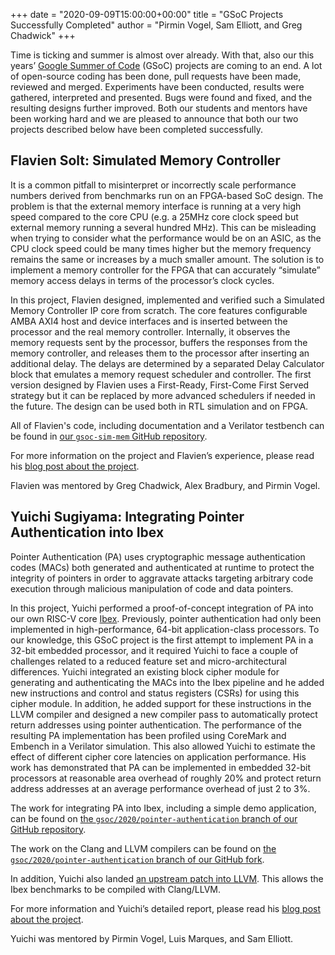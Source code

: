 +++
date = "2020-09-09T15:00:00+00:00"
title = "GSoC Projects Successfully Completed"
author = "Pirmin Vogel, Sam Elliott, and Greg Chadwick"
+++

Time is ticking and summer is almost over already. With that, also our this
years’ [Google Summer of Code](https://summerofcode.withgoogle.com/) (GSoC)
projects are coming to an end. A lot of open-source coding has been done, pull
requests have been made, reviewed and merged. Experiments have been conducted,
results were gathered, interpreted and presented. Bugs were found and fixed, and
the resulting designs further improved. Both our students and mentors have been
working hard and we are pleased to announce that both our two projects described
below have been completed successfully.

## Flavien Solt: Simulated Memory Controller

It is a common pitfall to misinterpret or incorrectly scale performance numbers
derived from benchmarks run on an FPGA-based SoC design. The problem is that the
external memory interface is running at a very high speed compared to the core
CPU (e.g. a 25MHz core clock speed but external memory running a several hundred
MHz). This can be misleading when trying to consider what the performance would
be on an ASIC, as the CPU clock speed could be many times higher but the memory
frequency remains the same or increases by a much smaller amount. The solution
is to implement a memory controller for the FPGA that can accurately “simulate”
memory access delays in terms of the processor’s clock cycles.

In this project, Flavien designed, implemented and verified such a Simulated
Memory Controller IP core from scratch. The core features configurable AMBA AXI4
host and device interfaces and is inserted between the processor and the real
memory controller. Internally, it observes the memory requests sent by the
processor, buffers the responses from the memory controller, and releases them
to the processor after inserting an additional delay. The delays are determined
by a separated Delay Calculator block that emulates a memory request scheduler and controller.
The first version designed by Flavien uses a First-Ready, First-Come First
Served strategy but it can be replaced by more advanced schedulers if needed in
the future. The design can be used both in RTL simulation and on FPGA.

All of Flavien's code, including documentation and a Verilator testbench can be found in [our
`gsoc-sim-mem` GitHub repository](https://github.com/lowRISC/gsoc-sim-mem).

For more information on the project and Flavien’s experience, please read his
[blog post about the project](https://flaviens.github.io/simmem/).

Flavien was mentored by Greg Chadwick, Alex Bradbury, and Pirmin Vogel.

## Yuichi Sugiyama: Integrating Pointer Authentication into Ibex

Pointer Authentication (PA) uses cryptographic message authentication codes
(MACs) both generated and authenticated at runtime to protect the integrity of
pointers in order to aggravate attacks targeting arbitrary code execution
through malicious manipulation of code and data pointers.

In this project, Yuichi performed a proof-of-concept integration of PA into our
own RISC-V core [Ibex](https://github.com/lowRISC/ibex). Previously, pointer
authentication had only been implemented in high-performance, 64-bit
application-class processors. To our knowledge, this GSoC project is the first
attempt to implement PA in a 32-bit embedded processor, and it required Yuichi
to face a couple of challenges related to a reduced feature set and
micro-architectural differences. Yuichi integrated an existing block cipher
module for generating and authenticating the MACs into the Ibex pipeline and he
added new instructions and control and status registers (CSRs) for using this
cipher module. In addition, he added support for these instructions in the LLVM
compiler and designed a new compiler pass to automatically protect return
addresses using pointer authentication. The performance of the resulting PA
implementation has been profiled using CoreMark and Embench in a Verilator
simulation. This also allowed Yuichi to estimate the effect of different cipher
core latencies on application performance. His work has demonstrated that PA can
be implemented in embedded 32-bit processors at reasonable area overhead of
roughly 20% and protect return address addresses at an average performance
overhead of just 2 to 3%.

The work for integrating PA into Ibex, including a simple demo application, can
be found on [the `gsoc/2020/pointer-authentication` branch of our GitHub
repository](https://github.com/lowRISC/ibex/tree/gsoc/2020/pointer-authentication).

The work on the Clang and LLVM compilers can be found on [the
`gsoc/2020/pointer-authentication` branch of our GitHub
fork](https://github.com/lowRISC/llvm-project/tree/gsoc/2020/pointer-authentication).

In addition, Yuichi also landed [an upstream patch into
LLVM](https://reviews.llvm.org/rG3f7068ad986d7f44f47faec78597a5e62b07b20b). This
allows the Ibex benchmarks to be compiled with Clang/LLVM.

For more information and Yuichi’s detailed report, please read his [blog post
about the
project](https://mmxsrup.github.io/2020/08/31/gsoc2020-final-report.html).

Yuichi was mentored by Pirmin Vogel, Luis Marques, and Sam Elliott.
